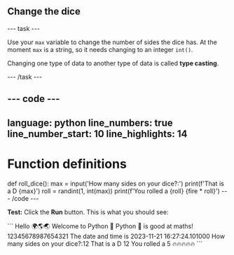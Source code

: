 <h2 class="c-project-heading--task">Change the dice</h2>

--- task ---

Use your `max` variable to change the number of sides the dice has. At the moment `max` is a string, so it needs changing to an integer `int()`.

Changing one type of data to another type of data is called **type casting**.

--- /task ---

--- code ---
---
language: python
line_numbers: true
line_number_start: 10
line_highlights: 14
---
# Function definitions        
def roll_dice():
    max = input('How many sides on your dice?:')
    print(f'That is a D {max}')
    roll = randint(1, int(max))
    print(f'You rolled a {roll} {fire * roll}')
--- /code ---

**Test:** Click the **Run** button.
This is what you should see:

<div class="c-project-output">
```
Hello 🌍🌎🌏
Welcome to Python 🐍
Python 🐍 is good at maths!
12345678987654321
The date and time is 2023-11-21 16:27:24.101000
How many sides on your dice?:12
That is a D 12
You rolled a 5 🔥🔥🔥🔥🔥
```
</div>
